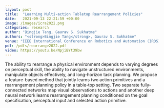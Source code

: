 ```yaml
---
layout: post
title:  "Learning Multi-action Tabletop Rearrangement Policies"
date:   2021-09-13 22:21:59 +00:00
image: /images/icra2022.png
categories: research
author: "Bingjie Tang, Gaurav S. Sukhatme"
authors: "<strong>Bingjie Tang</strong>, Gaurav S. Sukhatme"
venue: "IEEE International Conference on Robotics and Automation (IROS), in submission."
pdf: /pdfs/rearrange2022.pdf
video: https://youtu.be/NpjiBYt39bw
---
```

The ability to rearrange a physical environment depends to varying degrees on perceptual skill, the ability to navigate unstructured environments, manipulate objects effectively, and long-horizon task planning. We propose a feature-based method that jointly learns two action primitives and a  rearrangement planning policy in a table-top setting. Two separate fully-connected networks map visual observations to actions and another deep neural network learns rearrangement planning conditioned on the goal specification, perceptual input and selected action primitive.